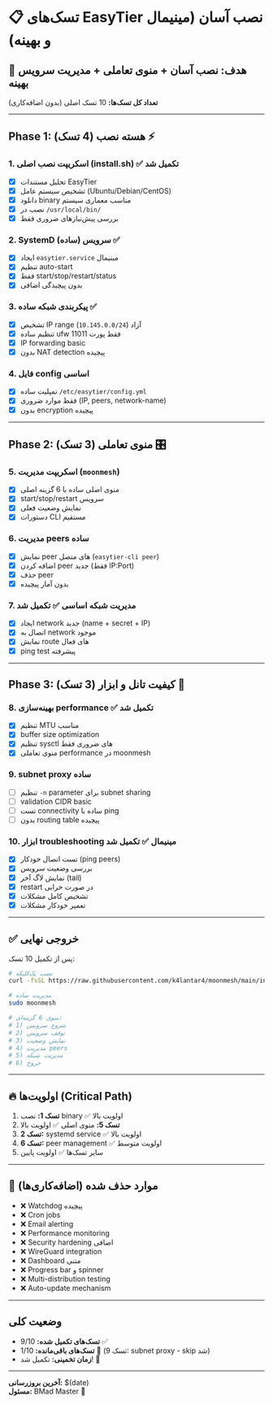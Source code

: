 # 📋 تسک‌های EasyTier نصب آسان (مینیمال و بهینه)

## 🎯 هدف: نصب آسان + منوی تعاملی + مدیریت سرویس بهینه

**تعداد کل تسک‌ها:** 10 تسک اصلی (بدون اضافه‌کاری)

---

## Phase 1: هسته نصب (4 تسک) ⚡

### 1. اسکریپت نصب اصلی (install.sh) ✅ **تکمیل شد**
- [x] تحلیل مستندات EasyTier 
- [x] تشخیص سیستم عامل (Ubuntu/Debian/CentOS)
- [x] دانلود binary مناسب معماری سیستم
- [x] نصب در `/usr/local/bin/`
- [x] بررسی پیش‌نیازهای ضروری فقط

### 2. SystemD سرویس (ساده) ✅
- [x] ایجاد `easytier.service` مینیمال
- [x] تنظیم auto-start
- [x] فقط start/stop/restart/status
- [x] بدون پیچیدگی اضافی

### 3. پیکربندی شبکه ساده ✅
- [x] تشخیص IP range آزاد (`10.145.0.0/24`)
- [x] تنظیم ساده ufw فقط پورت 11011
- [x] IP forwarding basic
- [x] بدون NAT detection پیچیده

### 4. فایل config اساسی
- [x] تمپلیت ساده `/etc/easytier/config.yml`
- [x] فقط موارد ضروری (IP, peers, network-name)
- [x] بدون encryption پیچیده

---

## Phase 2: منوی تعاملی (3 تسک) 🎛️

### 5. اسکریپت مدیریت (`moonmesh`)
- [x] منوی اصلی ساده با 6 گزینه اصلی
- [x] start/stop/restart سرویس
- [x] نمایش وضعیت فعلی
- [x] دستورات CLI مستقیم

### 6. مدیریت peers ساده
- [x] نمایش peer های متصل (`easytier-cli peer`)
- [x] اضافه کردن peer جدید (فقط IP:Port)
- [x] حذف peer
- [x] بدون آمار پیچیده

### 7. مدیریت شبکه اساسی ✅ **تکمیل شد**
- [x] ایجاد network جدید (name + secret + IP)
- [x] اتصال به network موجود
- [x] نمایش route های فعال
- [x] ping test پیشرفته

---

## Phase 3: کیفیت تانل و ابزار (3 تسک) 🚀

### 8. بهینه‌سازی performance ✅ **تکمیل شد**
- [x] تنظیم MTU مناسب
- [x] buffer size optimization
- [x] تنظیم sysctl های ضروری فقط
- [x] منوی تعاملی performance در moonmesh

### 9. subnet proxy ساده  
- [ ] تنظیم `-n` parameter برای subnet sharing
- [ ] validation CIDR basic
- [ ] تست connectivity ساده با ping
- [ ] بدون routing table پیچیده

### 10. ابزار troubleshooting مینیمال ✅ **تکمیل شد**
- [x] تست اتصال خودکار (ping peers)
- [x] بررسی وضعیت سرویس
- [x] نمایش لاگ آخر (tail)
- [x] restart در صورت خرابی
- [x] تشخیص کامل مشکلات
- [x] تعمیر خودکار مشکلات

---

## ✅ خروجی نهایی

پس از تکمیل 10 تسک:

```bash
# نصب یک‌کلیکه
curl -fsSL https://raw.githubusercontent.com/k4lantar4/moonmesh/main/install.sh | sudo bash

# مدیریت ساده
sudo moonmesh

# منوی 6 گزینه‌ای:
# 1) شروع سرویس  
# 2) توقف سرویس
# 3) نمایش وضعیت
# 4) مدیریت peers
# 5) مدیریت شبکه  
# 6) خروج
```

---

## 🔥 اولویت‌ها (Critical Path)

1. **تسک 1:** نصب binary ✅ اولویت بالا
2. **تسک 5:** منوی اصلی ✅ اولویت بالا  
3. **تسک 2:** systemd service ✅ اولویت بالا
4. **تسک 6:** peer management ✅ اولویت متوسط
5. سایر تسک‌ها ✅ اولویت پایین

---

## 🚫 موارد حذف شده (اضافه‌کاری‌ها)

- ❌ Watchdog پیچیده
- ❌ Cron jobs
- ❌ Email alerting  
- ❌ Performance monitoring
- ❌ Security hardening اضافی
- ❌ WireGuard integration
- ❌ Dashboard متنی
- ❌ Progress bar و spinner
- ❌ Multi-distribution testing
- ❌ Auto-update mechanism

---

## وضعیت کلی
- **تسک‌های تکمیل شده:** 9/10 ✅
- **تسک‌های باقی‌مانده:** 1/10 📝 (تسک 9: subnet proxy - skip شد)
- **زمان تخمینی:** تکمیل شد! 🎉

---
**آخرین بروزرسانی:** $(date)  
**مسئول:** BMad Master 🧙 